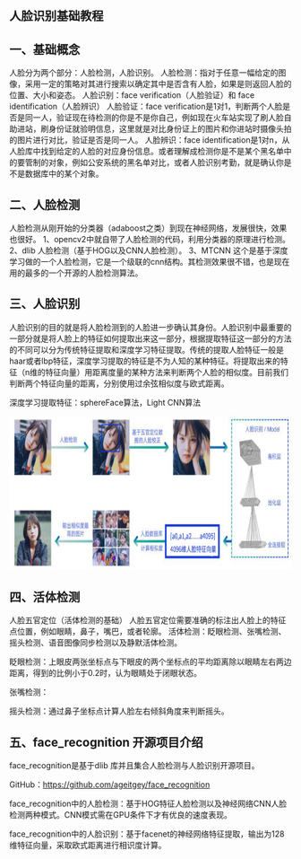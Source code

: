 ## 人脸识别基础教程
  


## 一、基础概念
  人脸分为两个部分：人脸检测，人脸识别。
  人脸检测：指对于任意一幅给定的图像，采用一定的策略对其进行搜索以确定其中是否含有人脸，如果是则返回人脸的位置、大小和姿态。
  人脸识别：face verification（人脸验证）和 face identification（人脸辨识）
  人脸验证：face verification是1对1，判断两个人脸是否是同一人，验证现在待检测的你是不是你自己，例如现在火车站实现了刷人脸自助进站，刷身份证就验明信息，这里就是对比身份证上的图片和你进站时摄像头拍的图片进行对比，验证是否是同一人。
  人脸辨识：face identification是1对n，从人脸库中找到给定的人脸的对应身份信息。或者理解成检测你是不是某个黑名单中的要管制的对象，例如公安系统的黑名单对比，或者人脸识别考勤，就是确认你是不是数据库中的某个对象。

## 二、人脸检测

人脸检测从刚开始的分类器（adaboost之类）到现在神经网络，发展很快，效果也很好。
1、opencv2中就自带了人脸检测的代码，利用分类器的原理进行检测。
2、dlib 人脸检测（基于HOG以及CNN人脸检测）。
3、MTCNN 这个是基于深度学习做的一个人脸检测，它是一个级联的cnn结构。其检测效果很不错，也是现在用的最多的一个开源的人脸检测算法。

## 三、人脸识别

人脸识别的目的就是将人脸检测到的人脸进一步确认其身份。人脸识别中最重要的一部分就是将人脸上的特征如何提取出来这一部分，根据提取特征这一部分的方法的不同可以分为传统特征提取和深度学习特征提取。传统的提取人脸特征一般是haar或者lbp特征，深度学习提取的特征是不为人知的某种特征。将提取出来的特征（n维的特征向量）用距离度量的某种方法来判断两个人脸的相似度。目前我们判断两个特征向量的距离，分别使用过余弦相似度与欧式距离。

深度学习提取特征：sphereFace算法，Light CNN算法

![1](./doc/1.png)

## 四、活体检测
人脸五官定位（活体检测的基础）
人脸五官定位需要准确的标注出人脸上的特征点位置，例如眼睛，鼻子，嘴巴，或者轮廓。
活体检测：眨眼检测、张嘴检测、摇头检测、语音图像同步检测以及静默活体检测。

眨眼检测：上眼皮两张坐标点与下眼皮的两个坐标点的平均距离除以眼睛左右两边距离，得到的比例小于0.2时，认为眼睛处于闭眼状态。

张嘴检测：

摇头检测：通过鼻子坐标点计算人脸左右倾斜角度来判断摇头。

## 五、face_recognition 开源项目介绍

face_recognition是基于dlib 库并且集合人脸检测与人脸识别开源项目。

GitHub：https://github.com/ageitgey/face_recognition

face_recognition中的人脸检测：基于HOG特征人脸检测以及神经网络CNN人脸检测两种模式。CNN模式需在GPU条件下才有优良的速度表现。


face_recognition中的人脸识别：基于facenet的神经网络特征提取，输出为128维特征向量，采取欧式距离进行相识度计算。
